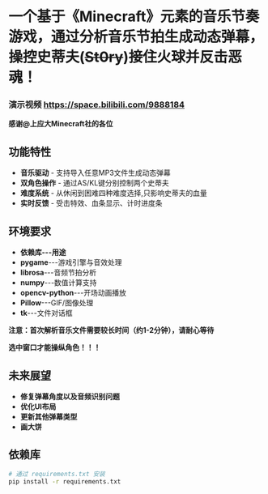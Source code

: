 # 一个基于《Minecraft》元素的音乐节奏游戏，通过分析音乐节拍生成动态弹幕，操控史蒂夫(~~St0ry~~)接住火球并反击恶魂！

### 演示视频 https://space.bilibili.com/9888184
**感谢@上应大Minecraft社的各位**

## 功能特性
-  **音乐驱动** - 支持导入任意MP3文件生成动态弹幕
-  **双角色操作** - 通过AS/KL键分别控制两个史蒂夫
-  **难度系统** - 从休闲到困难四种难度选择,只影响史蒂夫的血量
-  **实时反馈** - 受击特效、血条显示、计时进度条

## 环境要求
-  **依赖库---用途**
-  **pygame**---游戏引擎与音效处理
-  **librosa**---音频节拍分析
-  **numpy**---数值计算支持
-  **opencv-python**---开场动画播放
-  **Pillow**---GIF/图像处理
-  **tk**---文件对话框

**注意：首次解析音乐文件需要较长时间（约1-2分钟），请耐心等待**

**选中窗口才能操纵角色！！！**

## 未来展望
-  **修复弹幕角度以及音频识别问题**
-  **优化UI布局**
-  **更新其他弹幕类型**
-  **画大饼**

## 依赖库
```bash
# 通过 requirements.txt 安装
pip install -r requirements.txt
